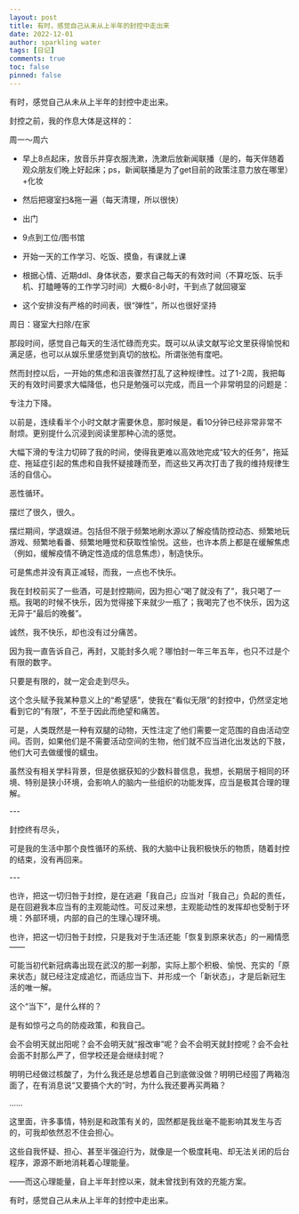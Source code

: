 ```yaml
---
layout: post
title: 有时，感觉自己从未从上半年的封控中走出来
date: 2022-12-01
author: sparkling water
tags: [日记]
comments: true
toc: false
pinned: false
---
```






有时，感觉自己从未从上半年的封控中走出来。



封控之前，我的作息大体是这样的：



周一～周六



- 早上8点起床，放音乐并穿衣服洗漱，洗漱后放新闻联播（是的，每天伴随着观众朋友们晚上好起床；ps，新闻联播是为了get目前的政策注意力放在哪里）+化妆

- 然后把寝室扫&拖一遍（每天清理，所以很快）

- 出门

- 9点到工位/图书馆

- 开始一天的工作学习、吃饭、摸鱼，有课就上课

- 根据心情、近期ddl、身体状态，要求自己每天的有效时间（不算吃饭、玩手机、打瞌睡等的工作学习时间）大概6-8小时，干到点了就回寝室

- 这个安排没有严格的时间表，很“弹性”，所以也很好坚持



周日：寝室大扫除/在家



那段时间，感觉自己每天的生活忙碌而充实。既可以从读文献写论文里获得愉悦和满足感，也可以从娱乐里感觉到真切的放松。所谓张弛有度吧。



然而封控以后，一开始的焦虑和沮丧骤然打乱了这种规律性。过了1-2周，我把每天的有效时间要求大幅降低，也只是勉强可以完成，而且一个非常明显的问题是：



专注力下降。



以前是，连续看半个小时文献才需要休息，那时候是，看10分钟已经非常非常不耐烦。更别提什么沉浸到阅读里那种心流的感觉。



大幅下滑的专注力切碎了我的时间，使得我更难以高效地完成“较大的任务”，拖延症、拖延症引起的焦虑和自我怀疑接踵而至，而这些又再次打击了我的维持规律生活的自信心。



恶性循环。



摆烂了很久，很久。



摆烂期间，学退娱进。包括但不限于频繁地刷水源以了解疫情防控动态、频繁地玩游戏、频繁地看番、频繁地睡觉和获取性愉悦。这些，也许本质上都是在缓解焦虑（例如，缓解疫情不确定性造成的信息焦虑），制造快乐。



可是焦虑并没有真正减轻，而我，一点也不快乐。



我在封校前买了一些酒，可是封控期间，因为担心“喝了就没有了”，我只喝了一瓶。我喝的时候不快乐，因为觉得接下来就少一瓶了；我喝完了也不快乐，因为这无异于“最后的晚餐”。



诚然，我不快乐，却也没有过分痛苦。



因为我一直告诉自己，再封，又能封多久呢？哪怕封一年三年五年，也只不过是个有限的数字。



只要是有限的，就一定会走到尽头。



这个念头赋予我某种意义上的“希望感”，使我在“看似无限”的封控中，仍然坚定地看到它的“有限”，不至于因此而绝望和痛苦。



可是，人类既然是一种有双腿的动物，天性注定了他们需要一定范围的自由活动空间。否则，如果他们是不需要活动空间的生物，他们就不应当进化出发达的下肢，他们大可去做缓慢的蠕虫。



虽然没有相关学科背景，但是依据获知的少数科普信息，我想，长期居于相同的环境、特别是狭小环境，会影响人的脑内一些组织的功能发挥，应当是极其合理的理解。

\---

封控终有尽头，



可是我的生活中那个良性循环的系统、我的大脑中让我积极快乐的物质，随着封控的结束，没有再回来。

\---

也许，把这一切归咎于封控，是在逃避「我自己」应当对「我自己」负起的责任，是在回避我本应当有的主观能动性。可反过来想，主观能动性的发挥却也受制于环境：外部环境，内部的自己的生理心理环境。



也许，把这一切归咎于封控，只是我对于生活还能「恢复到原来状态」的一厢情愿——



可能当初代新冠病毒出现在武汉的那一刹那，实际上那个积极、愉悦、充实的「原来状态」就已经注定成追忆，而适应当下、并形成一个「新状态」，才是后新冠生活的唯一解。



这个“当下”，是什么样的？



是有如惊弓之鸟的防疫政策，和我自己。



会不会明天就出阳呢？会不会明天就“报改审”呢？会不会明天就封控呢？会不会社会面不封那么严了，但学校还是会继续封呢？



明明已经做过核酸了，为什么我还是总想着自己到底做没做？明明已经囤了两箱泡面了，在有消息说“又要搞个大的”时，为什么我还要再买两箱？



……



这里面，许多事情，特别是和政策有关的，固然都是我丝毫不能影响其发生与否的，可我却依然忍不住会担心。



这些自我怀疑、担心、甚至半强迫行为，就像是一个极度耗电、却无法关闭的后台程序，源源不断地消耗着心理能量。



——而这心理能量，自上半年封控以来，就未曾找到有效的充能方案。



有时，感觉自己从未从上半年的封控中走出来。
